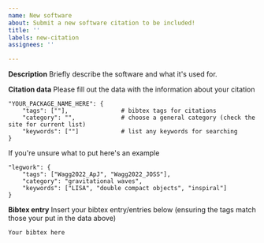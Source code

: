 ```yaml
---
name: New software
about: Submit a new software citation to be included!
title: ''
labels: new-citation
assignees: ''

---
```


**Description**
Briefly describe the software and what it's used for.

**Citation data**
Please fill out the data with the information about your citation
```
"YOUR_PACKAGE_NAME_HERE": {
    "tags": [""],               # bibtex tags for citations
    "category": "",             # choose a general category (check the site for current list)
    "keywords": [""]            # list any keywords for searching
}
```
If you're unsure what to put here's an example
```
"legwork": {
    "tags": ["Wagg2022_ApJ", "Wagg2022_JOSS"],
    "category": "gravitational waves",
    "keywords": ["LISA", "double compact objects", "inspiral"]
}
```


**Bibtex entry**
Insert your bibtex entry/entries below (ensuring the tags match those your put in the data above)
```
Your bibtex here
```